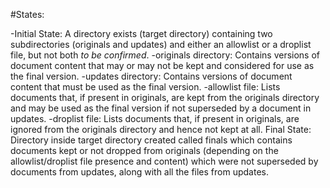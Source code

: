 #States:

-Initial State: A directory exists (target directory) containing two subdirectories (originals and updates) and either an allowlist or a droplist file, but not both *to be confirmed*.
  -originals directory: Contains versions of document content that may or may not be kept and considered for use as the final version.
  -updates directory: Contains versions of document content that must be used as the final version.
  -allowlist file: Lists documents that, if present in originals, are kept from the originals directory and may be used as the final version if not superseded by a document in updates.
  -droplist file: Lists documents that, if present in originals, are ignored from the originals directory and hence not kept at all.
Final State: Directory inside target directory created called finals which contains documents kept or not dropped from originals (depending on the allowlist/droplist file presence and content) which were not superseded by documents from updates, along with all the files from updates.
